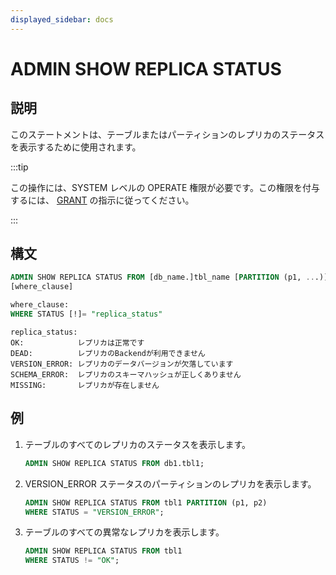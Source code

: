 ```yaml
---
displayed_sidebar: docs
---
```


# ADMIN SHOW REPLICA STATUS

## 説明

このステートメントは、テーブルまたはパーティションのレプリカのステータスを表示するために使用されます。

:::tip

この操作には、SYSTEM レベルの OPERATE 権限が必要です。この権限を付与するには、 [GRANT](../../account-management/GRANT.md) の指示に従ってください。

:::

## 構文

```sql
ADMIN SHOW REPLICA STATUS FROM [db_name.]tbl_name [PARTITION (p1, ...)]
[where_clause]
```

```sql
where_clause:
WHERE STATUS [!]= "replica_status"
```

```plain text
replica_status:
OK:            レプリカは正常です
DEAD:          レプリカのBackendが利用できません
VERSION_ERROR: レプリカのデータバージョンが欠落しています
SCHEMA_ERROR:  レプリカのスキーマハッシュが正しくありません
MISSING:       レプリカが存在しません
```

## 例

1. テーブルのすべてのレプリカのステータスを表示します。

    ```sql
    ADMIN SHOW REPLICA STATUS FROM db1.tbl1;
    ```

2. VERSION_ERROR ステータスのパーティションのレプリカを表示します。

    ```sql
    ADMIN SHOW REPLICA STATUS FROM tbl1 PARTITION (p1, p2)
    WHERE STATUS = "VERSION_ERROR";
    ```

3. テーブルのすべての異常なレプリカを表示します。

    ```sql
    ADMIN SHOW REPLICA STATUS FROM tbl1
    WHERE STATUS != "OK";
    ```
